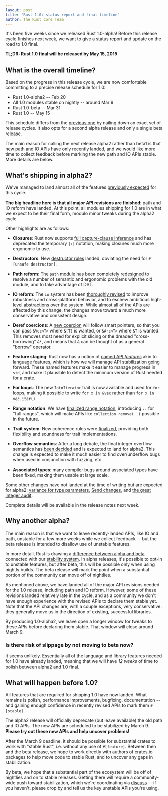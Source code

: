 ```yaml
---
layout: post
title: "Rust 1.0: status report and final timeline"
author: The Rust Core Team
---
```


It's been five weeks since we released Rust 1.0-alpha! Before this
release cycle finishes next week, we want to give a status report and
update on the road to 1.0 final.

**TL;DR: Rust 1.0 final will be released by May 15, 2015**

## What is the overall timeline?

Based on the progress in this release cycle, we are now comfortable
committing to a precise release schedule for 1.0:

* Rust 1.0-alpha2 -- Feb 20
* All 1.0 modules stable on nightly -- around Mar 9
* Rust 1.0-beta -- Mar 31
* Rust 1.0 -- May 15

This schedule differs from the
[previous one](http://blog.rust-lang.org/2014/12/12/1.0-Timeline.html)
by nailing down an exact set of release cycles. It also opts for a
second alpha release and only a single beta release.

The main reason for calling the next release alpha2 rather than beta1
is that new path and IO APIs have only recently landed, and we would
like more time to collect feedback before marking the new path and IO
APIs stable. More details are below.

## What's shipping in alpha2?

We've managed to land almost all of the features
[previously expected](http://blog.rust-lang.org/2015/01/09/Rust-1.0-alpha.html)
for this cycle.

**The big headline here is that all major API revisions are
finished**: path and IO reform have landed. At this point, all modules
shipping for 1.0 are in what we expect to be their final form, modulo
minor tweaks during the alpha2 cycle.

Other highlights are as follows:

* **Closures**: Rust now supports
  [full capture-clause inference](https://github.com/rust-lang/rfcs/blob/master/text/0231-upvar-capture-inference.md)
  and has deprecated the temporary `|:|` notation, making closures
  much more ergonomic to use.

* **Destructors**: New
  [destructor rules](https://github.com/rust-lang/rfcs/pull/769)
  landed, obviating the need for `#[unsafe destructor]`.

* **Path reform**: The `path` module has been completely
  [redesigned](https://github.com/rust-lang/rfcs/pull/474) to resolve
  a number of semantic and ergonomic problems with the old module, and
  to take advantage of DST.

* **IO reform**: The `io` system has been
  [thoroughly revised](https://github.com/rust-lang/rfcs/blob/master/text/0517-io-os-reform.md)
  to improve robustness and cross-platform behavior, and to eschew
  ambitious high-level abstractions over the system. While almost all
  of the APIs are affected by this change, the changes move toward a
  much more conservative and consistent design.

* **Deref coercions**: A
  [new coercion](https://github.com/rust-lang/rfcs/pull/241) will
  follow smart pointers, so that you can pass `&Vec<T>` where `&[T]`
  is wanted, or `&Arc<T>` where `&T` is wanted. This removes most need
  for explicit slicing or the dreaded "cross-borrowing" `&*`, and
  means that `&` can be thought of as a general "borrow" operator.

* **Feature staging**: Rust now has a notion of
  [named API *features*](https://github.com/rust-lang/rfcs/pull/475)
  akin to language features, which is how we will manage API
  stabilization going forward. These named features make it easier to
  manage progress in `std`, and make it plausible to detect the
  minimum version of Rust needed for a crate.

* **For loops**: The new `IntoIterator` trait is now available and
  used for `for` loops, making it possible to write `for x in &vec`
  rather than `for x in vec.iter()`.

* **Range notation**: We have
  [finalized range notation](https://github.com/rust-lang/rfcs/pull/702),
  introducing `..` for "full ranges", which will make APIs like
  `collection.remove(..)` possible in the future.

* **Trait system**: New coherence rules were
  [finalized](http://internals.rust-lang.org/t/orphan-rules/1322),
  providing both flexibility and soundness for trait implementations.

* **Overflow semantics**: After a long debate, the final integer
  overflow semantics has
  [been decided](https://github.com/rust-lang/rfcs/pull/560) and is
  expected to land for alpha2. This change is expected to make it much
  easier to find over/underflow bugs when used in conjunction with
  fuzzing, etc.

* **Associated types**: many compiler bugs around associated types
  have been fixed, making them usable at large scale.

Some other changes have not landed at the time of writing but are
expected for alpha2:
[variance for type parameters](https://github.com/rust-lang/rfcs/pull/738),
[Send changes](https://github.com/rust-lang/rfcs/pull/458), and
[the great integer audit](https://github.com/rust-lang/rust/issues/22240).

Complete details will be available in the release notes next week.

## Why another alpha?

The main reason is that we want to leave recently-landed APIs, like IO
and path, unstable for a few more weeks while we collect feedback --
but the beta release is intended to disallow use of unstable features.

In more detail, Rust is drawing a
[difference between alpha and beta](http://blog.rust-lang.org/2014/12/12/1.0-Timeline.html)
connected with our
[stability system](http://blog.rust-lang.org/2014/10/30/Stability.html).
In alpha releases, it's possible to opt-in to unstable features, but
after beta, this will be possible only when using nightly builds. The
beta release will mark the point when a substantial portion of the
community can move off of nightlies.

As mentioned above, we have landed all of the major API revisions
needed for the 1.0 release, including path and IO reform. However,
some of these revisions landed relatively late in the cycle, and as a
community we don't have enough experience with the revised APIs to
declare them stable yet. Note that the API changes are, with a
couple exceptions, very conservative: they generally move us in the
direction of existing, successful libraries.

By producing 1.0-alpha2, we leave open a longer window for tweaks to
these APIs before declaring them stable. That window will close around
March 9.

### Is there risk of slippage by not moving to beta now?

It seems unlikely. Essentially all of the language and library
features needed for 1.0 have already landed, meaning that we will have
*12 weeks* of time to polish between alpha2 and 1.0 final.

## What will happen before 1.0?

All features that are required for shipping 1.0 have now landed. What
remains is polish, performance improvements, bugfixing, documentation
-- and gaining enough confidence in recently revised APIs to mark them
`#[stable]`.

The alpha2 release will officially deprecate (but leave available) the
old path and IO APIs. The new APIs are scheduled to be stabilized
by March 9. **Please try out these new APIs and help uncover
problems!**

After the March 9 deadline, it should be possible for substantial
crates to work with "stable Rust", i.e. without any use of
`#[feature]`. Between then and the beta release, we hope to work
directly with authors of crates.io packages to help move code to
stable Rust, and to uncover any gaps in stabilization.

By beta, we hope that a substantial part of the ecosystem will be off
of nightlies and on to stable releases. Getting there will require a
community-wide push toward stabilization, which we're coordinating via
[discuss](http://users.rust-lang.org/t/using-unstable-apis-tell-us-about-it/157/26)
-- if you haven't, please drop by and tell us the key unstable APIs
you're using.
